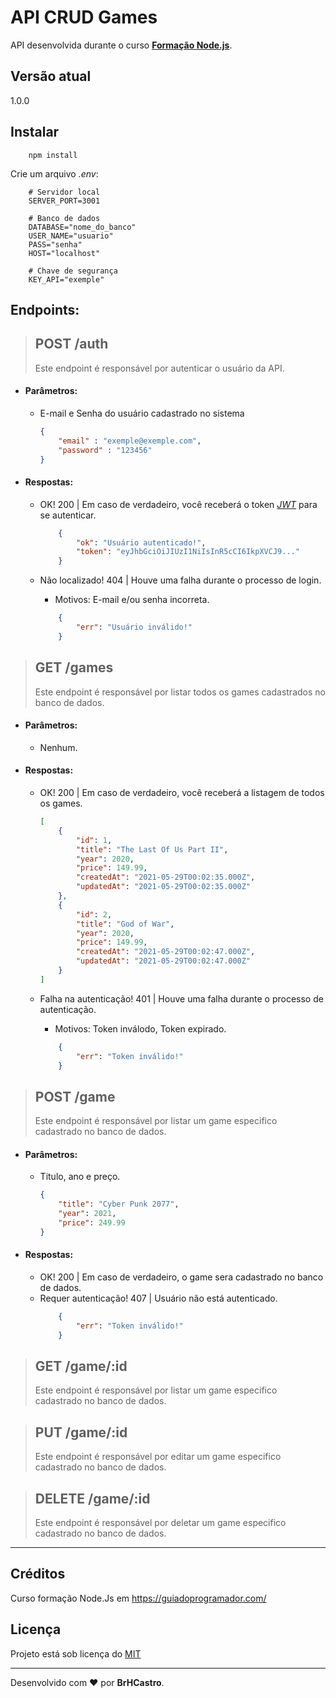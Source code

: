 # API CRUD Games

API desenvolvida durante o curso **[Formação Node.js](https://guiadoprogramador.com/course/index/7/7#_)**.

## Versão atual
1.0.0

## Instalar
```node
    npm install
```
Crie um arquivo *.env*:
```
    # Servidor local
    SERVER_PORT=3001

    # Banco de dados
    DATABASE="nome_do_banco"
    USER_NAME="usuario"
    PASS="senha"
    HOST="localhost"

    # Chave de segurança
    KEY_API="exemple" 
```

## Endpoints:

>## POST /auth
>Este endpoint é responsável por autenticar o usuário da API.
- #### Parâmetros:
    - E-mail e Senha do usuário cadastrado no sistema

        ```json
        {
            "email" : "exemple@exemple.com",
            "password" : "123456"
        }
        ```
- #### Respostas:
    - OK! 200 | Em caso de verdadeiro, você receberá o token *[JWT](https://jwt.io/)* para se autenticar.

        ```json
            {
                "ok": "Usuário autenticado!",
                "token": "eyJhbGciOiJIUzI1NiIsInR5cCI6IkpXVCJ9..."
            }
        ```
    - Não localizado! 404 | Houve uma falha durante o processo de login.
        - Motivos: E-mail e/ou senha incorreta.

        ```json
            {
                "err": "Usuário inválido!"
            }
        ```

>## GET /games
>Este endpoint é responsável por listar todos os games cadastrados no banco de dados.
- #### Parâmetros:
    - Nenhum.
- #### Respostas:
    - OK! 200 | Em caso de verdadeiro, você receberá a listagem de todos os games.

        ```json
        [
            {
                "id": 1,
                "title": "The Last Of Us Part II",
                "year": 2020,
                "price": 149.99,
                "createdAt": "2021-05-29T00:02:35.000Z",
                "updatedAt": "2021-05-29T00:02:35.000Z"
            },
            {
                "id": 2,
                "title": "God of War",
                "year": 2020,
                "price": 149.99,
                "createdAt": "2021-05-29T00:02:47.000Z",
                "updatedAt": "2021-05-29T00:02:47.000Z"
            }
        ]
        ```
    - Falha na autenticação! 401 | Houve uma falha durante o processo de autenticação.
        - Motivos: Token inválodo, Token expirado.
        ```json
            {
                "err": "Token inválido!"
            }
        ```

>## POST /game
>Este endpoint é responsável por listar um game especifico cadastrado no banco de dados.
- #### Parâmetros:
    - Titulo, ano e preço.

        ```json
        {
            "title": "Cyber Punk 2077",
            "year": 2021,
            "price": 249.99
        }
        ```
- #### Respostas:
    - OK! 200 | Em caso de verdadeiro, o game sera cadastrado no banco de dados.
    - Requer autenticação! 407 | Usuário não está autenticado.
        ```json
            {
                "err": "Token inválido!"
            }
        ```
>## GET /game/:id
>Este endpoint é responsável por listar um game especifico cadastrado no banco de dados.

>## PUT /game/:id
>Este endpoint é responsável por editar um game especifico cadastrado no banco de dados.

>## DELETE /game/:id
>Este endpoint é responsável por deletar um game especifico cadastrado no banco de dados.
---

## Créditos
Curso formação Node.Js em https://guiadoprogramador.com/

## Licença
Projeto está sob licença do [MIT]("https://opensource.org/licenses/mit-license.php")

---

Desenvolvido com :heart: por **BrHCastro**.